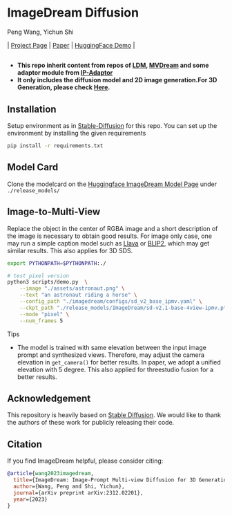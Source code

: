 # ImageDream Diffusion
Peng Wang, Yichun Shi

| [Project Page](https://image-dream.github.io/) | [Paper](https://arxiv.org/abs/2312.02201) | [HuggingFace Demo]() |

## 
- **This repo inherit content from repos of [LDM](), [MVDream]() and some adaptor module from [IP-Adaptor]()**
- **It only includes the diffusion model and 2D image generation.For 3D Generation, please check [Here](https://github.com/bytedance/ImageDream).**


## Installation
Setup environment as in [Stable-Diffusion](https://github.com/Stability-AI/stablediffusion) for this repo. You can set up the environment by installing the given requirements
``` bash
pip install -r requirements.txt
```

## Model Card
Clone the modelcard on the [Huggingface ImageDream Model Page](https://huggingface.co/Peng-Wang/ImageDream/) under ```./release_models/```


## Image-to-Multi-View
Replace the object in the center of RGBA image and a short description of the image is necessary to obtain good results. For image only case, one may run a simple caption model such as [Llava](https://llava.hliu.cc/) or [BLIP2](https://huggingface.co/spaces/Salesforce/BLIP2), which may get similar results. This also applies for 3D SDS.


``` bash
export PYTHONPATH=$PYTHONPATH:./

# test pixel version
python3 scripts/demo.py  \
    --image "./assets/astronaut.png" \
    --text "an astronaut riding a horse" \
    --config_path "./imagedream/configs/sd_v2_base_ipmv.yaml" \
    --ckpt_path "./release_models/ImageDream/sd-v2.1-base-4view-ipmv.pt" \
    --mode "pixel" \
    --num_frames 5
```

Tips
- The model is trained with same elevation between the input image prompt and synthesized views. Therefore, may adjust the camera elevation in ```get_camera()``` for better results. In paper, we adopt a unified elevation with 5 degree. This also applied for threestudio fusion for a better results.


## Acknowledgement
This repository is heavily based on [Stable Diffusion](https://huggingface.co/stabilityai/stable-diffusion-2-1-base). We would like to thank the authors of these work for publicly releasing their code.

## Citation
If you find ImageDream helpful, please consider citing:

``` bibtex
@article{wang2023imagedream,
  title={ImageDream: Image-Prompt Multi-view Diffusion for 3D Generation},
  author={Wang, Peng and Shi, Yichun},
  journal={arXiv preprint arXiv:2312.02201},
  year={2023}
}
```
